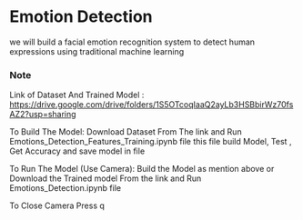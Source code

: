 # Emotion Detection

we will build a facial emotion recognition system to detect human expressions using traditional machine learning

### Note
Link of Dataset And Trained Model :
https://drive.google.com/drive/folders/1S5OTcoqIaaQ2ayLb3HSBbirWz70fsAZ2?usp=sharing

To Build The Model:
Download Dataset From The link and Run Emotions_Detection_Features_Training.ipynb file
this file build Model, Test , Get Accuracy and save model in file

To Run The Model (Use Camera):
Build the Model as mention above or Download the Trained model From the link
and Run Emotions_Detection.ipynb file

To Close Camera Press q
